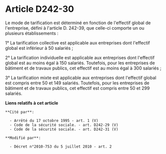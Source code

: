 # Article D242-30

Le mode de tarification est déterminé en fonction de l'effectif global de l'entreprise, défini à l'article D. 242-39, que
celle-ci comporte un ou plusieurs établissements : 

1° La tarification collective est applicable aux entreprises dont l'effectif global est inférieur à 50 salariés ; 

2° La tarification individuelle est applicable aux entreprises dont l'effectif global est au moins égal à 150 salariés.
Toutefois, pour les entreprises de bâtiment et de travaux publics, cet effectif est au moins égal à 300 salariés ; 

3° La tarification mixte est applicable aux entreprises dont l'effectif global est compris entre 50 et 149 salariés.
Toutefois, pour les entreprises de bâtiment et de travaux publics, cet effectif est compris entre 50 et 299 salariés.

**Liens relatifs à cet article**

	**Cité par**:

	  - Arrêté du 17 octobre 1995 - art. 1 (V)
	  - Code de la sécurité sociale. - art. D242-29 (V)
	  - Code de la sécurité sociale. - art. D242-31 (V)

	**Modifié par**:

	  - Décret n°2010-753 du 5 juillet 2010 - art. 2
